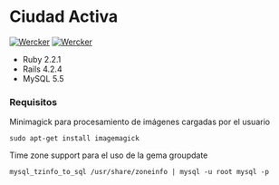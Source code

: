 # Ciudad Activa 

[![Wercker](https://img.shields.io/wercker/ci/wercker/docs.svg)](http://ca-sgm1.rhcloud.com/) [![Wercker](https://img.shields.io/github/license/mashape/apistatus.svg)](http://ca-sgm1.rhcloud.com/)


* Ruby 2.2.1
* Rails 4.2.4
* MySQL 5.5


### Requisitos

Minimagick para procesamiento de imágenes cargadas por el usuario
	
	sudo apt-get install imagemagick

Time zone support para el uso de la gema groupdate
	
	mysql_tzinfo_to_sql /usr/share/zoneinfo | mysql -u root mysql -p


